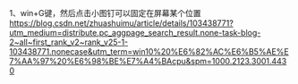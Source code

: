 1、win+G键，然后点击小图钉可以固定在屏幕某个位置
https://blog.csdn.net/zhuashuimu/article/details/103438771?utm_medium=distribute.pc_aggpage_search_result.none-task-blog-2~all~first_rank_v2~rank_v25-1-103438771.nonecase&utm_term=win10%20%E6%82%AC%E6%B5%AE%E7%AA%97%20%E6%98%BE%E7%A4%BAcpu&spm=1000.2123.3001.4430